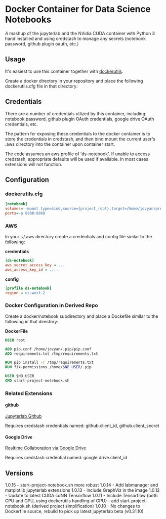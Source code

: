 # Docker Container for Data Science Notebooks

A mashup of the jupyterlab and the NVidia CUDA container
with Python 3 hand installed and using credstash to manage any secrets (notebook password,
github plugin oauth, etc.)

## Usage
It's easiest to use this container together with [dockerutils](https://pypi.python.org/pypi/dockerutils).

Create a docker directory in your repository and place the following dockerutils.cfg file in that directory:

## Credentials
There are a number of credentials utlized by this container, including: notebook password, github plugin OAuth 
credentials, google drive OAuth credentials, etc.

The pattern for exposing these credentials to the docker container is to store the
credentials in credstash, and then bind mount the current user's .aws directory into
the container upon container start.

The code assumes an aws profile of 'ds-notebook'. If unable to access credstash, 
appropriate defaults will be used if available. In most cases extensions will not
function.

## Configuration
### dockerutils.cfg
```ini
[notebook]
volumes=--mount type=bind,source={project_root},target=/home/jovyan/project -v /data:/data --mount type=bind,source=/Users/{user}/.aws,target=/home/jovyan/.aws
ports=-p 8888:8888
```

### AWS
In your ~/.aws directory create a credentials and config file simlar to the following:

**credentials**
```ini
[ds-notebook]
aws_secret_access_key = ...
aws_access_key_id = ....
```

**config**
```ini
[profile ds-notebook]
region = us-west-2
```

### Docker Configuration in Derived Repo
Create a docker/notebook subdirectory and place a Dockefile similar to the following in that directory:

**DockerFile**
```dockerfile
USER root

ADD pip.conf /home/jovyan/.pip/pip.conf
ADD requirements.txt /tmp/requirements.txt

RUN pip install -r /tmp/requirements.txt
RUN fix-permissions /home/$NB_USER/.pip

USER $NB_USER
CMD start-project-notebook.sh
```

### Related Extensions
#### github
[Jupyterlab Github](https://github.com/jupyterlab/jupyterlab-github)

Requires credstash credentials named: github.client_id, github.client_secret

#### Google Drive
[Realtime Collaboration via Google Drive](https://github.com/jupyterlab/jupyterlab-google-drive/blob/master/docs/advanced.md#Realtime-API)

Requires credstash credential named: google.drive.client_id

## Versions

1.0.15 - start-project-notebook.sh more robust
1.0.14 - Add labmanager and matplotlib jupyterlab extensions
1.0.13 - Include GraphViz in the image
1.0.12 - Update to latest CUDA cdNN Tensorflow
1.0.11 - Include Tensorflow (both CPU and GPU, using dockerutils handling of GPU)
        - add start-project-notebook.sh (derived project simplification)
1.0.10 - No changes to Dockerfile source, rebuild to pick up latest jupyterlab beta (v0.31.10)